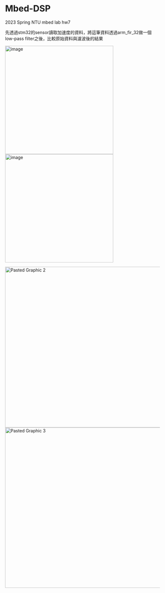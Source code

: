 # Mbed-DSP
2023 Spring NTU mbed lab hw7

先透過stm32的sensor讀取加速度的資料，將這筆資料透過arm_fir_32做一個low-pass filter之後，比較原始資料與濾波後的結果

<img width="352" alt="image" src="https://github.com/MingHFX/Mbed-DSP/assets/91511424/4b7a7d1e-ad01-4d52-bbfc-b35d92c42270"> <img width="352" alt="image" src="https://github.com/MingHFX/Mbed-DSP/assets/91511424/a2593c69-34ab-47fe-8130-2f5c4dd10e25">

<img width="522" alt="Pasted Graphic 2" src="https://github.com/MingHFX/Mbed-DSP/assets/91511424/74b454ba-df9a-4694-af61-c25c06fc7e34"> <img width="521" alt="Pasted Graphic 3" src="https://github.com/MingHFX/Mbed-DSP/assets/91511424/4dc490db-b4e6-4ff0-80ce-153a752fb11d">
